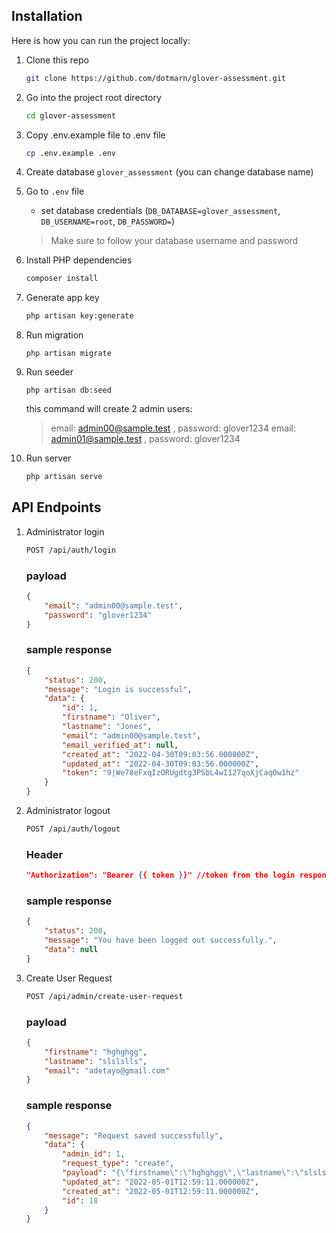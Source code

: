 ## Installation
Here is how you can run the project locally:
1. Clone this repo
    ```sh
    git clone https://github.com/dotmarn/glover-assessment.git
    ```
1. Go into the project root directory
    ```sh
    cd glover-assessment
    ```
1. Copy .env.example file to .env file
    ```sh
    cp .env.example .env
    ```
1. Create database `glover_assessment` (you can change database name)

1. Go to `.env` file 
    - set database credentials (`DB_DATABASE=glover_assessment`, `DB_USERNAME=root`, `DB_PASSWORD=`)
    > Make sure to follow your database username and password

1. Install PHP dependencies 
    ```sh
    composer install
    ```
1. Generate app key 
    ```sh
    php artisan key:generate
    ```
1. Run migration
    ```
    php artisan migrate
    ```
1. Run seeder
    ```
    php artisan db:seed
    ```
    this command will create 2 admin users:
     > email: admin00@sample.test , password: glover1234
     > email: admin01@sample.test , password: glover1234 
1. Run server 
    ```sh
    php artisan serve
    ``` 

## API Endpoints

1. Administrator login
    ```sh
    POST /api/auth/login
    ```
    ### payload
    ```json
    {
        "email": "admin00@sample.test",
        "password": "glover1234"
    }
    ```
    ### sample response
    ```json
    {
        "status": 200,
        "message": "Login is successful",
        "data": {
            "id": 1,
            "firstname": "Oliver",
            "lastname": "Jones",
            "email": "admin00@sample.test",
            "email_verified_at": null,
            "created_at": "2022-04-30T09:03:56.000000Z",
            "updated_at": "2022-04-30T09:03:56.000000Z",
            "token": "9|We78eFxqIzORUgdtg3PSbL4wI127qoXjCaqOw1hz"
        }
    }
    ```

1. Administrator logout
    ```sh
    POST /api/auth/logout
    ```
    ### Header
    ```json
    "Authorization": "Bearer {{ token }}" //token from the login response
    ```
    ### sample response
    ```json
    {
        "status": 200,
        "message": "You have been logged out successfully.",
        "data": null
    }
    ```

1. Create User Request
    ```sh
    POST /api/admin/create-user-request
    ```
    ### payload
    ```json
    {
        "firstname": "hghghgg",
        "lastname": "slslslls",
        "email": "adetayo@gmail.com"
    }
    ```
    ### sample response
    ```json
    {
        "message": "Request saved successfully",
        "data": {
            "admin_id": 1,
            "request_type": "create",
            "payload": "{\"firstname\":\"hghghgg\",\"lastname\":\"slslslls\",\"email\":\"adetayo@gmail.com\"}",
            "updated_at": "2022-05-01T12:59:11.000000Z",
            "created_at": "2022-05-01T12:59:11.000000Z",
            "id": 18
        }
    }
    ```

